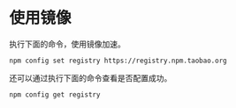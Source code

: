 # 使用镜像

执行下面的命令，使用镜像加速。

```
npm config set registry https://registry.npm.taobao.org
```

还可以通过执行下面的命令查看是否配置成功。

```
npm config get registry
```

